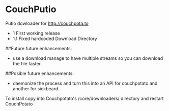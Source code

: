 CouchPutio
==========

Putio dowloader for http://couchpota.to

 * 1 First working release
 * 1.1 Fixed hardcoded Download Directory

##Future future enhancements:
 * use a download manage to have multiple streams so you can download the file faster.

##Posible future enhancements:
 * daemonize the process and turn this into an API for couchpotato and another for sickbeard.

To install copy into Couchpotato's /core/downloaders/ directory and restart CouchPotato
